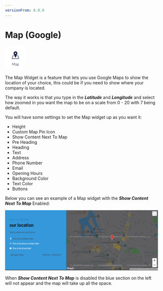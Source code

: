 ```yaml
---
versionFrom: 8.0.0
---
```


# Map (Google)

![Map widget icon](images/The-Map-Widget1.png)

The Map Widget is a feature that lets you use Google Maps to show the location of your choice, this could be if you need to show where your company is located.

The way it works is that you type in the ***Latitude*** and ***Longitude*** and select how zoomed in you want the map to be on a scale from 0 - 20 with 7 being default.

You will have some settings to set the Map widget up as you want it:

- Height
- Custom Map Pin Icon
- Show Content Next To Map
- Pre Heading
- Heading
- Text
- Address
- Phone Number
- Email
- Opening Hours
- Background Color
- Text Color
- Buttons

Below you can see an example of a Map widget with the ***Show Content Next To Map*** Enabled:

![Frontend example of the Map widget with default details added to info fields](images/Map.png)

When ***Show Content Next To Map*** is disabled the blue section on the left will not appear and the map will take up all the space.
